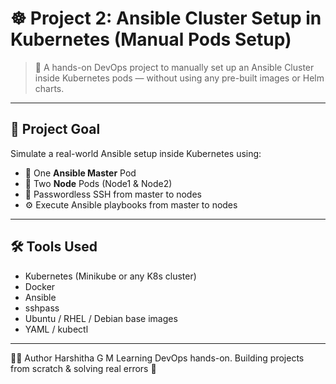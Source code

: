 # ☸️ Project 2: Ansible Cluster Setup in Kubernetes (Manual Pods Setup)

> 🔧 A hands-on DevOps project to manually set up an Ansible Cluster inside Kubernetes pods — without using any pre-built images or Helm charts.

---

## 📌 Project Goal

Simulate a real-world Ansible setup inside Kubernetes using:
- 🧠 One **Ansible Master** Pod
- 🔧 Two **Node** Pods (Node1 & Node2)
- 🔐 Passwordless SSH from master to nodes
- ⚙️ Execute Ansible playbooks from master to nodes


---

## 🛠️ Tools Used

- Kubernetes (Minikube or any K8s cluster)
- Docker
- Ansible
- sshpass
- Ubuntu / RHEL / Debian base images
- YAML / kubectl

---

🙋‍♀️ Author
Harshitha G M
Learning DevOps hands-on. Building projects from scratch & solving real errors 💪

